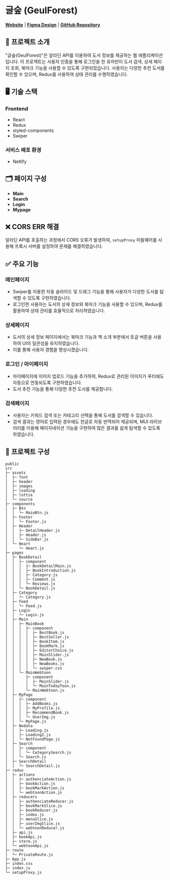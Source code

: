 # 글숲 (GeulForest)

[**Website**](https://geulforest.netlify.app/) | [**Figma Design**](https://www.figma.com/design/6f8sd1uARovQCQwaTK6zbu/BOOK?node-id=1-3&t=O5kHxcTVjyBQXfnS-1) | [**GitHub Repository**](https://github.com/suhyang1166/GeulForest)

## 🙌 프로젝트 소개

"글숲(GeulForest)"은 알라딘 API를 이용하여 도서 정보를 제공하는 웹 애플리케이션입니다. 이 프로젝트는 사용자 인증을 통해 로그인을 한 유저만이 도서 검색, 상세 페이지 조회, 북마크 기능을 사용할 수 있도록 구현되었습니다. 사용자는 다양한 추천 도서를 확인할 수 있으며, Redux를 사용하여 상태 관리를 수행하였습니다.

## 🖥️ 기술 스택

### Frontend

- React
- Redux
- styled-components
- Swiper

### 서비스 배포 환경

- Netlify

## 🗂️ 페이지 구성

- **Main**
- **Search**
- **Login**
- **Mypage**

## ❌ CORS ERR 해결

알라딘 API를 호출하는 과정에서 CORS 오류가 발생하여, `setupProxy` 미들웨어를 사용해 프록시 서버를 설정하여 문제를 해결하였습니다.

## ✅ 주요 기능

### 메인페이지

- Swiper를 이용한 자동 슬라이드 및 드래그 기능을 통해 사용자가 다양한 도서를 탐색할 수 있도록 구현하였습니다.
- 로그인한 사용자는 도서의 상세 정보와 북마크 기능을 사용할 수 있으며, Redux를 활용하여 상태 관리를 효율적으로 처리하였습니다.

### 상세페이지

- 도서의 상세 정보 페이지에서는 북마크 기능과 책 소개 부분에서 토글 버튼을 사용하여 UI의 일관성을 유지하였습니다.
- 이를 통해 사용자 경험을 향상시켰습니다.

### 로그인 / 마이페이지

- 마이페이지에 이미지 업로드 기능을 추가하여, Redux로 관리된 이미지가 푸터에도 자동으로 연동되도록 구현하였습니다.
- 도서 추천 기능을 통해 다양한 추천 도서를 제공합니다.

### 검색페이지

- 사용자는 키워드 검색 또는 카테고리 선택을 통해 도서를 검색할 수 있습니다.
- 검색 결과는 영어로 입력된 경우에도 한글로 자동 번역되어 제공되며, MUI 라이브러리를 이용해 페이지네이션 기능을 구현하여 많은 결과를 쉽게 탐색할 수 있도록 하였습니다.

## 📁 프로젝트 구성

```
public
src
├─ assets
│  ├─ font
│  ├─ header
│  ├─ images
│  ├─ loading
│  ├─ lottie
│  └─ source
├─ components
│  ├─ Btn
│  │  └─ MainBtn.js
│  ├─ Footer
│  │  └─ Footer.js
│  ├─ Header
│  │  ├─ DetailHeader.js
│  │  ├─ Header.js
│  │  └─ SideBar.js
│  └─ Heart
│     └─ Heart.js
├─ pages
│  ├─ BookDetail
│  │  ├─ component
│  │  │  ├─ BookDetailMain.js
│  │  │  ├─ BookIntroduction.js
│  │  │  ├─ Category.js
│  │  │  ├─ Comment.js
│  │  │  └─ Reviews.js
│  │  └─ BookDetail.js
│  ├─ Category
│  │  └─ Category.js
│  ├─ Feed
│  │  └─ Feed.js
│  ├─ Login
│  │  └─ Login.js
│  ├─ Main
│  │  ├─ MainBook
│  │  │  ├─ component
│  │  │  │  ├─ BestBook.js
│  │  │  │  ├─ BestSeller.js
│  │  │  │  ├─ BookItem.js
│  │  │  │  ├─ BookMark.js
│  │  │  │  ├─ EditorChoice.js
│  │  │  │  ├─ MainSlider.js
│  │  │  │  ├─ NewBook.js
│  │  │  │  ├─ NewBooks.js
│  │  │  │  └─ swiper.css
│  │  └─ MainWebtoon
│  │     ├─ component
│  │     │  ├─ MainSlider.js
│  │     │  └─ MainTodayToon.js
│  │     └─ MainWebtoon.js
│  ├─ MyPage
│  │  ├─ component
│  │  │  ├─ AddBooks.js
│  │  │  ├─ MyProfile.js
│  │  │  ├─ RecommendBook.js
│  │  │  └─ UserImg.js
│  │  └─ MyPage.js
│  ├─ Nodata
│  │  ├─ Loading.js
│  │  ├─ Loading2.js
│  │  └─ NotFoundPage.js
│  ├─ Search
│  │  ├─ component
│  │  │  └─ CategorySearch.js
│  │  └─ Search.js
│  ├─ SearchDetail
│  │  └─ SearchDetail.js
├─ redux
│  ├─ actions
│  │  ├─ authenciateAction.js
│  │  ├─ bookAction.js
│  │  ├─ bookMarkAction.js
│  │  └─ webtoonAction.js
│  ├─ reducers
│  │  ├─ authenciateReducer.js
│  │  ├─ bookMarkSlice.js
│  │  ├─ bookReducer.js
│  │  ├─ index.js
│  │  ├─ menuSlice.js
│  │  ├─ userImgSlice.js
│  │  └─ webtoonReducer.js
│  ├─ api.js
│  ├─ bookApi.js
│  ├─ store.js
│  └─ webtoonApi.js
├─ route
│  └─ PrivateRoute.js
├─ App.js
├─ index.css
├─ index.js
└─ setupProxy.js

```
